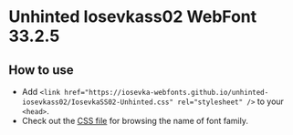# Unhinted Iosevkass02 WebFont 33.2.5

## How to use

- Add `<link href="https://iosevka-webfonts.github.io/unhinted-iosevkass02/IosevkaSS02-Unhinted.css" rel="stylesheet" />` to your `<head>`.
- Check out the [CSS file](./IosevkaSS02-Unhinted.css) for browsing the name of font family.
